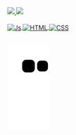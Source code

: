 <div>
  <a href="https://github.com/alb1940">
  <img height="180em" src="https://github-readme-stats.vercel.app/api?username=alb1940&show_icons=true&theme=highcontrast&include_all_commits=true&count_private=true"/>
  <img height="180em" src="https://github-readme-stats.vercel.app/api/top-langs/?username=alb1940&layout=compact&langs_count=6&theme=tokyonight"/>
</div>
<div style="display: inline_block"><br>
  <img align="center" alt="Js" height="30" width="40" src="https://cdn.jsdelivr.net/gh/devicons/devicon/icons/javascript/javascript-original.svg">
  <img align="center" alt="HTML" height="30" width="40" src="https://cdn.jsdelivr.net/gh/devicons/devicon/icons/html5/html5-original-wordmark.svg">
  <img align="center" alt="CSS" height="30" width="40" src="https://cdn.jsdelivr.net/gh/devicons/devicon/icons/css3/css3-original-wordmark.svg">
</div>
 
 <br>
 
  
 
<div> 
 
 
 
  
 
 
  ![Snake animation](https://github.com/alb1940/alb1940/blob/output/github-contribution-grid-snake.svg)

</div>
